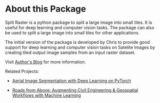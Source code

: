 # About this Package

Split Raster is a python package to split a large image into small tiles. It is useful for deep learning and computer vision tasks. The package can also be used to split a large image into small tiles for other applications.

The initial version of the package is developed by Chris to provide good support for deep learning and computer vision tasks on Satelite Images by creating tiled output image samples from an input raster dataset.

Visit [Author's Blog](https://cuicaihao.com) for more information.

Related Projects: 

- [Aerial Image Segmentation with Deep Learning on PyTorch](https://cuicaihao.com/2021/08/12/aerial-image-segmentation-with-deep-learning-on-pytorch/)


- [Roads from Above: Augmenting Civil Engineering & Geospatial Workflows with Machine Learning](https://cuicaihao.com/2018/10/21/roads-from-above/)


